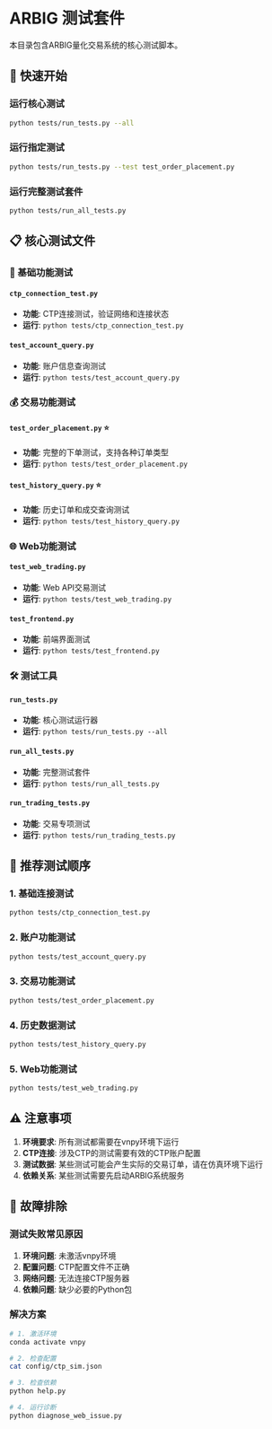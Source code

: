 # ARBIG 测试套件

本目录包含ARBIG量化交易系统的核心测试脚本。

## 🚀 快速开始

### 运行核心测试
```bash
python tests/run_tests.py --all
```

### 运行指定测试
```bash
python tests/run_tests.py --test test_order_placement.py
```

### 运行完整测试套件
```bash
python tests/run_all_tests.py
```

## 📋 核心测试文件

### 🔧 基础功能测试

#### `ctp_connection_test.py`
- **功能**: CTP连接测试，验证网络和连接状态
- **运行**: `python tests/ctp_connection_test.py`

#### `test_account_query.py`
- **功能**: 账户信息查询测试
- **运行**: `python tests/test_account_query.py`

### 💰 交易功能测试

#### `test_order_placement.py` ⭐
- **功能**: 完整的下单测试，支持各种订单类型
- **运行**: `python tests/test_order_placement.py`

#### `test_history_query.py` ⭐
- **功能**: 历史订单和成交查询测试
- **运行**: `python tests/test_history_query.py`

### 🌐 Web功能测试

#### `test_web_trading.py`
- **功能**: Web API交易测试
- **运行**: `python tests/test_web_trading.py`

#### `test_frontend.py`
- **功能**: 前端界面测试
- **运行**: `python tests/test_frontend.py`

### 🛠️ 测试工具

#### `run_tests.py`
- **功能**: 核心测试运行器
- **运行**: `python tests/run_tests.py --all`

#### `run_all_tests.py`
- **功能**: 完整测试套件
- **运行**: `python tests/run_all_tests.py`

#### `run_trading_tests.py`
- **功能**: 交易专项测试
- **运行**: `python tests/run_trading_tests.py`

## 🎯 推荐测试顺序

### 1. 基础连接测试
```bash
python tests/ctp_connection_test.py
```

### 2. 账户功能测试
```bash
python tests/test_account_query.py
```

### 3. 交易功能测试
```bash
python tests/test_order_placement.py
```

### 4. 历史数据测试
```bash
python tests/test_history_query.py
```

### 5. Web功能测试
```bash
python tests/test_web_trading.py
```

## ⚠️ 注意事项

1. **环境要求**: 所有测试都需要在vnpy环境下运行
2. **CTP连接**: 涉及CTP的测试需要有效的CTP账户配置
3. **测试数据**: 某些测试可能会产生实际的交易订单，请在仿真环境下运行
4. **依赖关系**: 某些测试需要先启动ARBIG系统服务

## 🔧 故障排除

### 测试失败常见原因
1. **环境问题**: 未激活vnpy环境
2. **配置问题**: CTP配置文件不正确
3. **网络问题**: 无法连接CTP服务器
4. **依赖问题**: 缺少必要的Python包

### 解决方案
```bash
# 1. 激活环境
conda activate vnpy

# 2. 检查配置
cat config/ctp_sim.json

# 3. 检查依赖
python help.py

# 4. 运行诊断
python diagnose_web_issue.py
```
